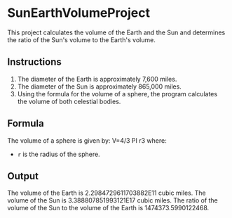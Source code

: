 # SunEarthVolumeProject

This project calculates the volume of the Earth and the Sun and determines the ratio of the Sun's volume to the Earth's volume.

## Instructions

1. The diameter of the Earth is approximately 7,600 miles.
2. The diameter of the Sun is approximately 865,000 miles.
3. Using the formula for the volume of a sphere, the program calculates the volume of both celestial bodies.

## Formula
The volume of a sphere is given by:
V=4/3 PI r3
where:
- `r` is the radius of the sphere.
## Output
The volume of the Earth is 2.2984729611703882E11 cubic miles.
The volume of the Sun is 3.388807851993121E17 cubic miles.
The ratio of the volume of the Sun to the volume of the Earth is 1474373.5990122468.
